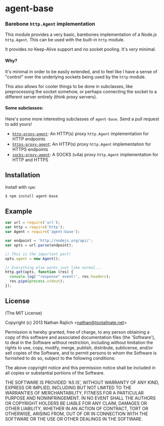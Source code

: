 agent-base
==========
### Barebone `http.Agent` implementation

This module provides a very basic, barebones implementation of a Node.js
`http.Agent`. This can be used with the built-in `http` module.

It provides _no_ Keep-Alive support and _no_ socket pooling. It's _very_ minimal.

#### Why?

It's minimal in order to be easily extended, and to feel like I have a sense of
"control" over the underlying sockets being used by the `http` module.

This also allows for cooler things to be done in subclasses, like preprocessing
the socket somehow, or perhaps connecting the socket to a different server
entirely (think proxy servers).

#### Some subclasses:

Here's some more interesting subclasses of `agent-base`. Send a pull request to
add yours!

 * [`http-proxy-agent`][http-proxy-agent]: An HTTP(s) proxy `http.Agent` implementation for HTTP endpoints
 * [`https-proxy-agent`][https-proxy-agent]: An HTTP(s) proxy `http.Agent` implementation for HTTPS endpoints
 * [`socks-proxy-agent`][socks-proxy-agent]: A SOCKS (v4a) proxy `http.Agent` implementation for HTTP and HTTPS


Installation
------------

Install with `npm`:

``` bash
$ npm install agent-base
```


Example
-------

``` js
var url = require('url');
var http = require('http');
var Agent = require('agent-base');

var endpoint = 'http://nodejs.org/api/';
var opts = url.parse(endpoint);

// This is the important part!
opts.agent = new Agent();

// Everything else works just like normal...
http.get(opts, function (res) {
  console.log('"response" event!', res.headers);
  res.pipe(process.stdout);
});
```


License
-------

(The MIT License)

Copyright (c) 2013 Nathan Rajlich &lt;nathan@tootallnate.net&gt;

Permission is hereby granted, free of charge, to any person obtaining
a copy of this software and associated documentation files (the
'Software'), to deal in the Software without restriction, including
without limitation the rights to use, copy, modify, merge, publish,
distribute, sublicense, and/or sell copies of the Software, and to
permit persons to whom the Software is furnished to do so, subject to
the following conditions:

The above copyright notice and this permission notice shall be
included in all copies or substantial portions of the Software.

THE SOFTWARE IS PROVIDED 'AS IS', WITHOUT WARRANTY OF ANY KIND,
EXPRESS OR IMPLIED, INCLUDING BUT NOT LIMITED TO THE WARRANTIES OF
MERCHANTABILITY, FITNESS FOR A PARTICULAR PURPOSE AND NONINFRINGEMENT.
IN NO EVENT SHALL THE AUTHORS OR COPYRIGHT HOLDERS BE LIABLE FOR ANY
CLAIM, DAMAGES OR OTHER LIABILITY, WHETHER IN AN ACTION OF CONTRACT,
TORT OR OTHERWISE, ARISING FROM, OUT OF OR IN CONNECTION WITH THE
SOFTWARE OR THE USE OR OTHER DEALINGS IN THE SOFTWARE.

[http-proxy-agent]: https://github.com/TooTallNate/node-http-proxy-agent
[https-proxy-agent]: https://github.com/TooTallNate/node-https-proxy-agent
[socks-proxy-agent]: https://github.com/TooTallNate/node-socks-proxy-agent
